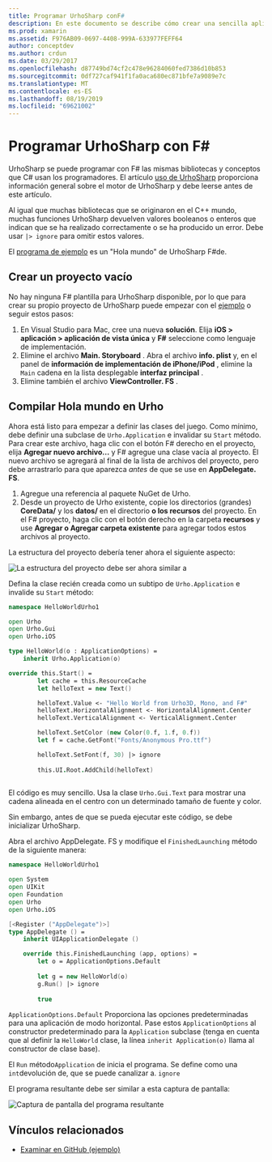 ```yaml
---
title: Programar UrhoSharp conF#
description: En este documento se describe cómo crear una sencilla aplicación Hola mundo UrhoSharp F# mediante en Visual Studio para Mac.
ms.prod: xamarin
ms.assetid: F976AB09-0697-4408-999A-633977FEFF64
author: conceptdev
ms.author: crdun
ms.date: 03/29/2017
ms.openlocfilehash: d87749bd74cf2c478e96284060fed7386d10b853
ms.sourcegitcommit: 0df727caf941f1fa0aca680ec871bfe7a9089e7c
ms.translationtype: MT
ms.contentlocale: es-ES
ms.lasthandoff: 08/19/2019
ms.locfileid: "69621002"
---
```

# <a name="programming-urhosharp-with-f"></a>Programar UrhoSharp con F\#

UrhoSharp se puede programar con F# las mismas bibliotecas y conceptos que C# usan los programadores. El artículo [uso de UrhoSharp](~/graphics-games/urhosharp/using.md) proporciona información general sobre el motor de UrhoSharp y debe leerse antes de este artículo.

Al igual que muchas bibliotecas que se originaron en el C++ mundo, muchas funciones UrhoSharp devuelven valores booleanos o enteros que indican que se ha realizado correctamente o se ha producido un error. Debe usar `|> ignore` para omitir estos valores.

El [programa de ejemplo](https://github.com/xamarin/recipes/tree/master/Recipes/cross-platform/urho/urho-fsharp/HelloWorldUrhoFsharp) es un "Hola mundo" de UrhoSharp F#de.

## <a name="creating-an-empty-project"></a>Crear un proyecto vacío

No hay ninguna F# plantilla para UrhoSharp disponible, por lo que para crear su propio proyecto de UrhoSharp puede empezar con el [ejemplo](https://github.com/xamarin/recipes/tree/master/Recipes/cross-platform/urho/urho-fsharp/HelloWorldUrhoFsharp) o seguir estos pasos:

1. En Visual Studio para Mac, cree una nueva **solución**. Elija **iOS > aplicación > aplicación de vista única** y **F#** seleccione como lenguaje de implementación. 
1. Elimine el archivo **Main. Storyboard** . Abra el archivo **info. plist** y, en el panel de **información de implementación de iPhone/iPod** , elimine la `Main` cadena en la lista desplegable **interfaz principal** .
1. Elimine también el archivo **ViewController. FS** .

## <a name="building-hello-world-in-urho"></a>Compilar Hola mundo en Urho

Ahora está listo para empezar a definir las clases del juego. Como mínimo, debe definir una subclase de `Urho.Application` e invalidar su `Start` método. Para crear este archivo, haga clic con el botón F# derecho en el proyecto, elija **Agregar nuevo archivo...** y F# agregue una clase vacía al proyecto. El nuevo archivo se agregará al final de la lista de archivos del proyecto, pero debe arrastrarlo para que aparezca *antes* de que se use en **AppDelegate. FS**.

1. Agregue una referencia al paquete NuGet de Urho.
1. Desde un proyecto de Urho existente, copie los directorios (grandes) **CoreData/** y los **datos/** en el directorio **o los recursos** del proyecto. En el F# proyecto, haga clic con el botón derecho en la carpeta **recursos** y use **Agregar o Agregar carpeta existente** para agregar todos estos archivos al proyecto.

La estructura del proyecto debería tener ahora el siguiente aspecto:

![](fsharp-images/solutionpane.png "La estructura del proyecto debe ser ahora similar a")

Defina la clase recién creada como un subtipo de `Urho.Application` e invalide su `Start` método:

```fsharp
namespace HelloWorldUrho1

open Urho
open Urho.Gui
open Urho.iOS

type HelloWorld(o : ApplicationOptions) =
    inherit Urho.Application(o) 

override this.Start() = 
        let cache = this.ResourceCache
        let helloText = new Text()

        helloText.Value <- "Hello World from Urho3D, Mono, and F#"
        helloText.HorizontalAlignment <- HorizontalAlignment.Center
        helloText.VerticalAlignment <- VerticalAlignment.Center

        helloText.SetColor (new Color(0.f, 1.f, 0.f))
        let f = cache.GetFont("Fonts/Anonymous Pro.ttf")

        helloText.SetFont(f, 30) |> ignore
                  
        this.UI.Root.AddChild(helloText)
            
```

El código es muy sencillo. Usa la clase `Urho.Gui.Text` para mostrar una cadena alineada en el centro con un determinado tamaño de fuente y color. 

Sin embargo, antes de que se pueda ejecutar este código, se debe inicializar UrhoSharp. 

Abra el archivo AppDelegate. FS y modifique el `FinishedLaunching` método de la siguiente manera:

```fsharp
namespace HelloWorldUrho1

open System
open UIKit
open Foundation
open Urho
open Urho.iOS

[<Register ("AppDelegate")>]
type AppDelegate () =
    inherit UIApplicationDelegate ()

    override this.FinishedLaunching (app, options) =
        let o = ApplicationOptions.Default
     
        let g = new HelloWorld(o)
        g.Run() |> ignore
       
        true
```

`ApplicationOptions.Default` Proporciona las opciones predeterminadas para una aplicación de modo horizontal. Pase estos `ApplicationOptions` al constructor predeterminado para la `Application` subclase (tenga en cuenta que al definir la `HelloWorld` clase, la línea `inherit Application(o)` llama al constructor de clase base).

El `Run` método`Application` de inicia el programa. Se define como una `int`devolución de, que se puede canalizar a. `ignore`

El programa resultante debe ser similar a esta captura de pantalla:

![Captura de pantalla del programa resultante](fsharp-images/helloworldfsharp.png)

## <a name="related-links"></a>Vínculos relacionados

- [Examinar en GitHub (ejemplo)](https://github.com/xamarin/recipes/tree/master/Recipes/cross-platform/urho/urho-fsharp/HelloWorldUrhoFsharp)
